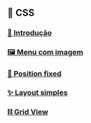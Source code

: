 ## 💅 CSS

### [🌱 Introdução](introducao)

### [🖼️ Menu com imagem](menu)

### [🔧 Position fixed](fixed)

### [✨ Layout simples](simples)

### [⛓️ Grid View](grid-view)
